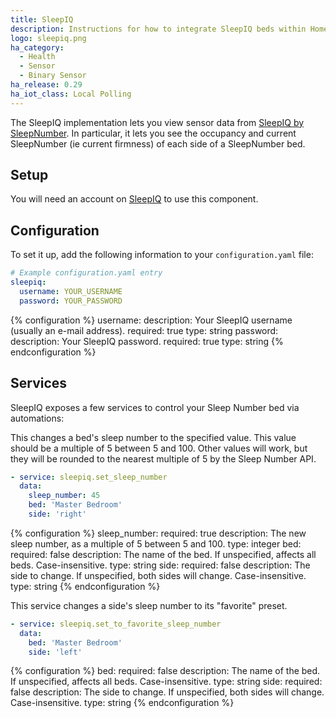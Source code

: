 ```yaml
---
title: SleepIQ
description: Instructions for how to integrate SleepIQ beds within Home Assistant.
logo: sleepiq.png
ha_category:
  - Health
  - Sensor
  - Binary Sensor
ha_release: 0.29
ha_iot_class: Local Polling
---
```


The SleepIQ implementation lets you view sensor data from [SleepIQ by SleepNumber](https://www.sleepnumber.com/sleepiq-sleep-tracker). In particular, it lets you see the occupancy and current SleepNumber (ie current firmness) of each side of a SleepNumber bed.

## Setup

You will need an account on [SleepIQ](https://sleepiq.sleepnumber.com/) to use this component.

## Configuration

To set it up, add the following information to your `configuration.yaml` file:

```yaml
# Example configuration.yaml entry
sleepiq:
  username: YOUR_USERNAME
  password: YOUR_PASSWORD
```

{% configuration %}
username:
  description: Your SleepIQ username (usually an e-mail address).
  required: true
  type: string
password:
  description: Your SleepIQ password.
  required: true
  type: string
{% endconfiguration %}

## Services

SleepIQ exposes a few services to control your Sleep Number bed via automations:

This changes a bed's sleep number to the specified value. This value should be a multiple of 5 between 5 and 100. Other values will work, but they will be rounded to the nearest multiple of 5 by the Sleep Number API.

```yaml
- service: sleepiq.set_sleep_number
  data:
    sleep_number: 45
    bed: 'Master Bedroom'
    side: 'right'
```

{% configuration %}
  sleep_number:
    required: true
    description: The new sleep number, as a multiple of 5 between 5 and 100.
    type: integer
  bed:
    required: false
    description: The name of the bed. If unspecified, affects all beds. Case-insensitive.
    type: string
  side:
    required: false
    description: The side to change. If unspecified, both sides will change. Case-insensitive.
    type: string
{% endconfiguration %}

This service changes a side's sleep number to its "favorite" preset.

```yaml
- service: sleepiq.set_to_favorite_sleep_number
  data:
    bed: 'Master Bedroom'
    side: 'left'
```

{% configuration %}
  bed:
    required: false
    description: The name of the bed. If unspecified, affects all beds. Case-insensitive.
    type: string
  side:
    required: false
    description: The side to change. If unspecified, both sides will change. Case-insensitive.
    type: string
{% endconfiguration %}
